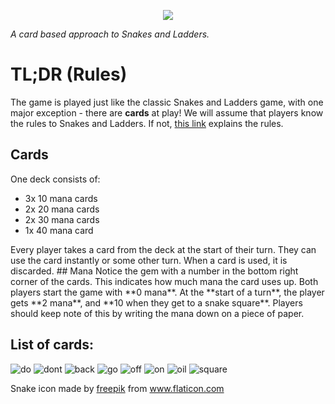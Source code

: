 
<p align="center">
  <img src="https://i.imgur.com/HGwDHOa.png">
</p>

*A card based approach to Snakes and Ladders.*

# TL;DR (Rules)
The game is played just like the classic Snakes and Ladders game, with one major exception - there are **cards** at play!
We will assume that players know the rules to Snakes and Ladders. If not, [this link](https://www.wikihow.com/Play-Snakes-and-Ladders) explains the rules.

## Cards
One deck consists of:
<ul>
  <li>3x 10 mana cards</li>
  <li>2x 20 mana cards</li>
  <li>2x 30 mana cards</li>
  <li>1x 40 mana card</li>
</ul>
Every player takes a card from the deck at the start of their turn. They can use the card instantly or some other turn. When a card is used, it is discarded.
## Mana
Notice the gem with a number in the bottom right corner of the cards. This indicates how much mana the card uses up. Both players start the game with **0 mana**. At the **start of a turn**, the player gets **2 mana**, and **10 when they get to a snake square**. Players should keep note of this by writing the mana down on a piece of paper.

## List of cards:
![do](anaDo.png)
![dont](anaDont.png)
![back](snekBack.png)
![go](snekGo.png)
![off](off.png)
![on](on.png)
![oil](oil2.png)
![square](sq2.png)

Snake icon made by [freepik](https://www.flaticon.com/authors/freepik) from www.flaticon.com 
